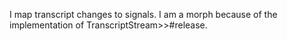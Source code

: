 I map transcript changes to signals. I am a morph because of the implementation of TranscriptStream>>#release.